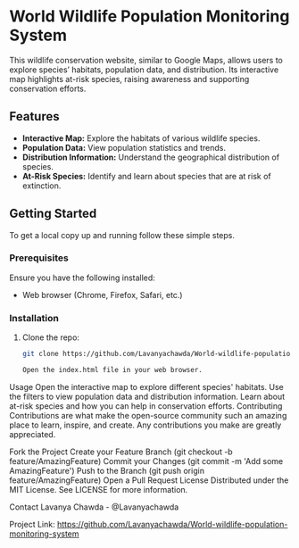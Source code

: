 # World Wildlife Population Monitoring System

This wildlife conservation website, similar to Google Maps, allows users to explore species’ habitats, population data, and distribution. Its interactive map highlights at-risk species, raising awareness and supporting conservation efforts.

## Features

- **Interactive Map:** Explore the habitats of various wildlife species.
- **Population Data:** View population statistics and trends.
- **Distribution Information:** Understand the geographical distribution of species.
- **At-Risk Species:** Identify and learn about species that are at risk of extinction.

## Getting Started

To get a local copy up and running follow these simple steps.

### Prerequisites

Ensure you have the following installed:
- Web browser (Chrome, Firefox, Safari, etc.)

### Installation

1. Clone the repo:
   ```sh
   git clone https://github.com/Lavanyachawda/World-wildlife-population-monitoring-system.git

   Open the index.html file in your web browser.
Usage
Open the interactive map to explore different species' habitats.
Use the filters to view population data and distribution information.
Learn about at-risk species and how you can help in conservation efforts.
Contributing
Contributions are what make the open-source community such an amazing place to learn, inspire, and create. Any contributions you make are greatly appreciated.

Fork the Project
Create your Feature Branch (git checkout -b feature/AmazingFeature)
Commit your Changes (git commit -m 'Add some AmazingFeature')
Push to the Branch (git push origin feature/AmazingFeature)
Open a Pull Request
License
Distributed under the MIT License. See LICENSE for more information.

Contact
Lavanya Chawda - @Lavanyachawda

Project Link: https://github.com/Lavanyachawda/World-wildlife-population-monitoring-system
